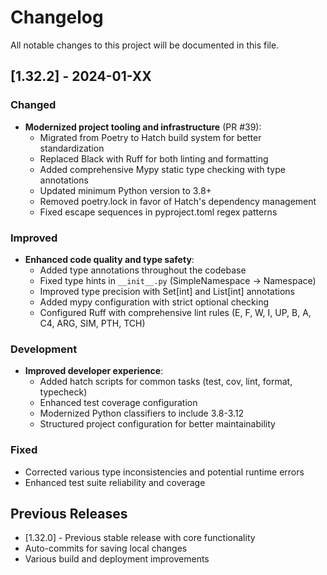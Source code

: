 # Changelog

All notable changes to this project will be documented in this file.

## [1.32.2] - 2024-01-XX

### Changed
- **Modernized project tooling and infrastructure** (PR #39):
  - Migrated from Poetry to Hatch build system for better standardization
  - Replaced Black with Ruff for both linting and formatting
  - Added comprehensive Mypy static type checking with type annotations
  - Updated minimum Python version to 3.8+
  - Removed poetry.lock in favor of Hatch's dependency management
  - Fixed escape sequences in pyproject.toml regex patterns

### Improved
- **Enhanced code quality and type safety**:
  - Added type annotations throughout the codebase
  - Fixed type hints in `__init__.py` (SimpleNamespace → Namespace)
  - Improved type precision with Set[int] and List[int] annotations
  - Added mypy configuration with strict optional checking
  - Configured Ruff with comprehensive lint rules (E, F, W, I, UP, B, A, C4, ARG, SIM, PTH, TCH)

### Development
- **Improved developer experience**:
  - Added hatch scripts for common tasks (test, cov, lint, format, typecheck)
  - Enhanced test coverage configuration
  - Modernized Python classifiers to include 3.8-3.12
  - Structured project configuration for better maintainability

### Fixed
- Corrected various type inconsistencies and potential runtime errors
- Enhanced test suite reliability and coverage

## Previous Releases

- [1.32.0] - Previous stable release with core functionality
- Auto-commits for saving local changes
- Various build and deployment improvements